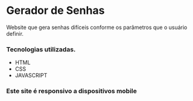 # Gerador de Senhas

Website que gera senhas difíceis conforme os parâmetros que o usuário definir.

### Tecnologias utilizadas.
<ul>
  <li>HTML</li>
  <li>CSS</li>
  <li>JAVASCRIPT</li>
</ul>

### Este site é responsivo a dispositivos mobile

